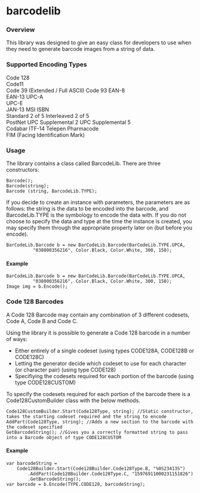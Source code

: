 barcodelib
==========

### Overview ###

This library was designed to give an easy class for developers to use when they need to generate barcode images from a string of data.

### Supported Encoding Types ###
Code 128	
Code11	
Code 39 (Extended / Full ASCII)
Code 93	
EAN-8	
EAN-13
UPC-A	
UPC-E	
JAN-13
MSI	ISBN	
Standard 2 of 5
Interleaved 2 of 5	
PostNet	UPC Supplemental 2
UPC Supplemental 5	
Codabar	
ITF-14
Telepen	
Pharmacode	
FIM (Facing Identification Mark)

### Usage ###

The library contains a class called BarcodeLib. There are three constructors:
```
Barcode();
Barcode(string);
Barcode (string, BarcodeLib.TYPE);
```

If you decide to create an instance with parameters, the parameters are as follows: the string is the data to be encoded into the barcode, and BarcodeLib.TYPE is the symbology to encode the data with. If you do not choose to specify the data and type at the time the instance is created, you may specify them through the appropriate property later on (but before you encode).

```
BarCodeLib.Barcode b = new BarCodeLib.Barcode(BarCodeLib.TYPE.UPCA, 
          "038000356216", Color.Black, Color.White, 300, 150);
```
#### Example ####
```
BarCodeLib.Barcode b = new BarCodeLib.Barcode(BarCodeLib.TYPE.UPCA, 
          "038000356216", Color.Black, Color.White, 300, 150);
Image img = b.Encode();
```

### Code 128 Barcodes ###

A Code 128 Barcode may contain any combination of 3 different codesets, Code A, Code B and Code C.

Using the library it is possible to generate a Code 128 barcode in a number of ways:

 - Either entirely of a single codeset (using types CODE128A, CODE128B or CODE128C)
 - Letting the generator decide which codeset to use for each character (or character pair) (using type CODE128)
 - Specifiying the codesets required for each portion of the barcode (using type CODE128CUSTOM)

 To specify the codesets required for each portion of the barcode there is a Code128CustomBuilder class with the below methods.
```
Code128CustomBuilder.Start(Code128Type, string); //Static constructor, takes the starting codeset required and the string to encode
AddPart(Code128Type, string); //Adds a new section to the barcode with the codeset specified
GetBarcodeString(); //Gives you a correctly formatted string to pass into a Barcode object of type CODE128CUSTOM
```
#### Example ####
```
var barcodeString =
    Code128Builder.Start(Code128Builder.Code128Type.B, "%0S23413S")
        .AddPart(Code128Builder.Code128Type.C, "15976911000231151826")
        .GetBarcodeString();
var barcode = b.Encode(TYPE.CODE128, barcodeString);
```